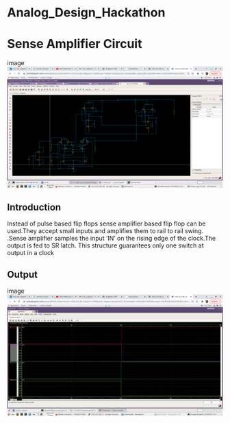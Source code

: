 # Analog_Design_Hackathon



# Sense Amplifier Circuit

image
![Caption of image](Sense_amplifier_circuit.png)

## Introduction

Instead of pulse based flip flops sense amplifier based flip
flop can be used.They accept small inputs and amplifies them
to rail to rail swing. .Sense amplifier samples the input ’IN’
on the rising edge of the clock.The output is fed to SR latch.
This structure guarantees only one switch at output in a clock


## Output

image
![Caption of image](Sense_amplifier_output.png)



